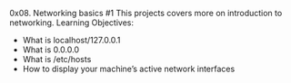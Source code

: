 0x08. Networking basics #1
This projects covers more on introduction to networking.
Learning Objectives:
 - What is localhost/127.0.0.1
 - What is 0.0.0.0
 - What is /etc/hosts
 - How to display your machine’s active network interfaces
